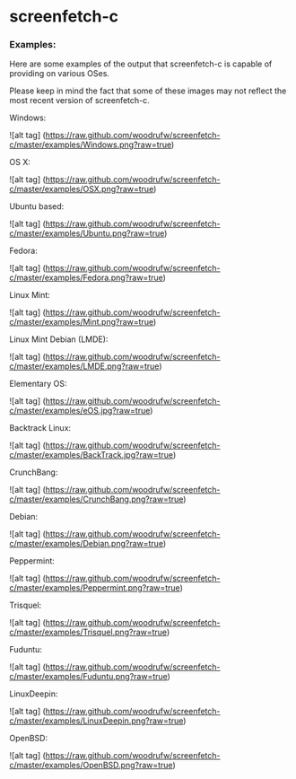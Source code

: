 screenfetch-c
=============

### Examples:

Here are some examples of the output that screenfetch-c is capable of providing on various OSes.

Please keep in mind the fact that some of these images may not reflect the most recent version of screenfetch-c.


Windows:


![alt tag] (https://raw.github.com/woodrufw/screenfetch-c/master/examples/Windows.png?raw=true)

OS X:


![alt tag] (https://raw.github.com/woodrufw/screenfetch-c/master/examples/OSX.png?raw=true)

Ubuntu based:


![alt tag] (https://raw.github.com/woodrufw/screenfetch-c/master/examples/Ubuntu.png?raw=true)

Fedora:


![alt tag] (https://raw.github.com/woodrufw/screenfetch-c/master/examples/Fedora.png?raw=true)

Linux Mint:


![alt tag] (https://raw.github.com/woodrufw/screenfetch-c/master/examples/Mint.png?raw=true)

Linux Mint Debian (LMDE):


![alt tag] (https://raw.github.com/woodrufw/screenfetch-c/master/examples/LMDE.png?raw=true)

Elementary OS:


![alt tag] (https://raw.github.com/woodrufw/screenfetch-c/master/examples/eOS.jpg?raw=true)

Backtrack Linux:


![alt tag] (https://raw.github.com/woodrufw/screenfetch-c/master/examples/BackTrack.jpg?raw=true)

CrunchBang:


![alt tag] (https://raw.github.com/woodrufw/screenfetch-c/master/examples/CrunchBang.png?raw=true)

Debian:


![alt tag] (https://raw.github.com/woodrufw/screenfetch-c/master/examples/Debian.png?raw=true)

Peppermint:


![alt tag] (https://raw.github.com/woodrufw/screenfetch-c/master/examples/Peppermint.png?raw=true)

Trisquel:


![alt tag] (https://raw.github.com/woodrufw/screenfetch-c/master/examples/Trisquel.png?raw=true)

Fuduntu:


![alt tag] (https://raw.github.com/woodrufw/screenfetch-c/master/examples/Fuduntu.png?raw=true)

LinuxDeepin:


![alt tag] (https://raw.github.com/woodrufw/screenfetch-c/master/examples/LinuxDeepin.png?raw=true)

OpenBSD:


![alt tag] (https://raw.github.com/woodrufw/screenfetch-c/master/examples/OpenBSD.png?raw=true)